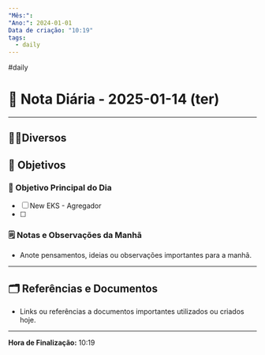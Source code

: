 ```yaml
---
"Mês:": 
"Ano:": 2024-01-01
Data de criação: "10:19"
tags:
  - daily
---
```

#daily
# 📅 Nota Diária - 2025-01-14 (ter)
---
## 🤝🏻Diversos

## 🌄 Objetivos
### 🎯 Objetivo Principal do Dia
- [ ] New EKS - Agregador 
- [ ] 

### 🗒️ Notas e Observações da Manhã
- Anote pensamentos, ideias ou observações importantes para a manhã.
---
## 🗂️ Referências e Documentos
- Links ou referências a documentos importantes utilizados ou criados hoje.

---

**Hora de Finalização:** 10:19
